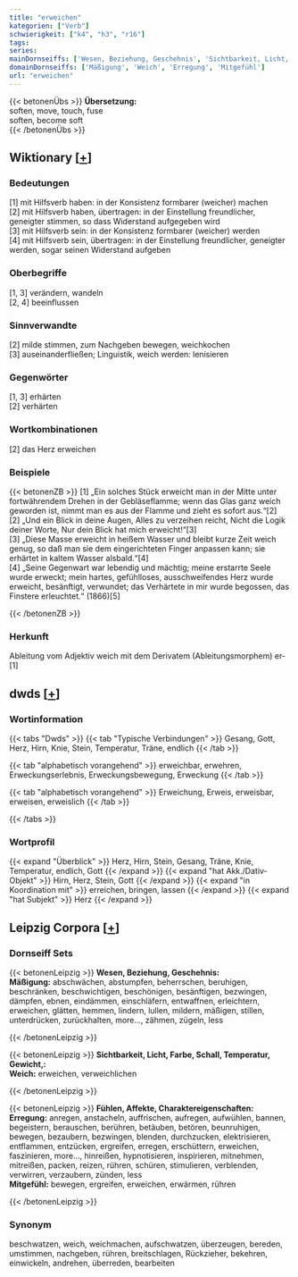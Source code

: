 ```yaml
---
title: "erweichen"
kategorien: ["Verb"]
schwierigkeit: ["k4", "h3", "r16"]
tags:
series:
mainDornseiffs: ['Wesen, Beziehung, Geschehnis', 'Sichtbarkeit, Licht, Farbe, Schall, Temperatur, Gewicht,', 'Fühlen, Affekte, Charaktereigenschaften']
domainDornseiffs: ['Mäßigung', 'Weich', 'Erregung', 'Mitgefühl']
url: "erweichen"
---
```


{{< betonenÜbs >}}
**Übersetzung:**  
soften, move, touch, fuse  
soften, become soft  
{{< /betonenÜbs >}}

## Wiktionary [[+](https://de.wiktionary.org/wiki/erweichen)]

### Bedeutungen
[1] mit Hilfsverb haben: in der Konsistenz formbarer (weicher) machen  
[2] mit Hilfsverb haben, übertragen: in der Einstellung freundlicher, geneigter stimmen, so dass Widerstand aufgegeben wird  
[3] mit Hilfsverb sein: in der Konsistenz formbarer (weicher) werden  
[4] mit Hilfsverb sein, übertragen: in der Einstellung freundlicher, geneigter werden, sogar seinen Widerstand aufgeben  

### Oberbegriffe
[1, 3] verändern, wandeln  
[2, 4] beeinflussen  

### Sinnverwandte
[2] milde stimmen, zum Nachgeben bewegen, weichkochen  
[3] auseinanderfließen; Linguistik, weich werden: lenisieren  

### Gegenwörter
[1, 3] erhärten  
[2] verhärten  

### Wortkombinationen
[2] das Herz erweichen  

### Beispiele
{{< betonenZB >}}
[1] „Ein solches Stück erweicht man in der Mitte unter fortwährendem Drehen in der Gebläseflamme; wenn das Glas ganz weich geworden ist, nimmt man es aus der Flamme und zieht es sofort aus.“[2]  
[2] „Und ein Blick in deine Augen, Alles zu verzeihen reicht, Nicht die Logik deiner Worte, Nur dein Blick hat mich erweicht!“[3]  
[3] „Diese Masse erweicht in heißem Wasser und bleibt kurze Zeit weich genug, so daß man sie dem eingerichteten Finger anpassen kann; sie erhärtet in kaltem Wasser alsbald.“[4]  
[4] „Seine Gegenwart war lebendig und mächtig; meine erstarrte Seele wurde erweckt; mein hartes, gefühlloses, ausschweifendes Herz wurde erweicht, besänftigt, verwundet; das Verhärtete in mir wurde begossen, das Finstere erleuchtet.“ (1866)[5]  

{{< /betonenZB >}}
### Herkunft
Ableitung vom Adjektiv weich mit dem Derivatem (Ableitungsmorphem) er-[1]  



## dwds [[+](https://www.dwds.de/wb/erweichen)]

### Wortinformation
{{< tabs "Dwds" >}}
{{< tab "Typische Verbindungen" >}}
Gesang, Gott, Herz, Hirn, Knie, Stein, Temperatur, Träne, endlich
{{< /tab >}}

{{< tab "alphabetisch vorangehend" >}}
erweichbar, erwehren, Erweckungserlebnis, Erweckungsbewegung, Erweckung
{{< /tab >}}

{{< tab "alphabetisch vorangehend" >}}
Erweichung, Erweis, erweisbar, erweisen, erweislich
{{< /tab >}}

{{< /tabs >}}

### Wortprofil
{{< expand "Überblick" >}} Herz, Hirn, Stein, Gesang, Träne, Knie, Temperatur, endlich, Gott {{< /expand >}}
{{< expand "hat Akk./Dativ-Objekt" >}} Hirn, Herz, Stein, Gott {{< /expand >}}
{{< expand "in Koordination mit" >}} erreichen, bringen, lassen {{< /expand >}}
{{< expand "hat Subjekt" >}} Herz {{< /expand >}}

## Leipzig Corpora [[+](https://corpora.uni-leipzig.de/en/res?word=erweichen&corpusId=deu_newscrawl-public_2018)]

### Dornseiff Sets
{{< betonenLeipzig >}}
**Wesen, Beziehung, Geschehnis:**  
**Mäßigung:** abschwächen, abstumpfen, beherrschen, beruhigen, beschränken, beschwichtigen, beschönigen, besänftigen, bezwingen, dämpfen, ebnen, eindämmen, einschläfern, entwaffnen, erleichtern, erweichen, glätten, hemmen, lindern, lullen, mildern, mäßigen, stillen, unterdrücken, zurückhalten, more..., zähmen, zügeln, less  

{{< /betonenLeipzig >}}


{{< betonenLeipzig >}}
**Sichtbarkeit, Licht, Farbe, Schall, Temperatur, Gewicht,:**  
**Weich:** erweichen, verweichlichen  

{{< /betonenLeipzig >}}


{{< betonenLeipzig >}}
**Fühlen, Affekte, Charaktereigenschaften:**  
**Erregung:** anregen, anstacheln, auffrischen, aufregen, aufwühlen, bannen, begeistern, berauschen, berühren, betäuben, betören, beunruhigen, bewegen, bezaubern, bezwingen, blenden, durchzucken, elektrisieren, entflammen, entzücken, ergreifen, erregen, erschüttern, erweichen, faszinieren, more..., hinreißen, hypnotisieren, inspirieren, mitnehmen, mitreißen, packen, reizen, rühren, schüren, stimulieren, verblenden, verwirren, verzaubern, zünden, less  
**Mitgefühl:** bewegen, ergreifen, erweichen, erwärmen, rühren  

{{< /betonenLeipzig >}}

### Synonym
beschwatzen, weich, weichmachen, aufschwatzen, überzeugen, bereden, umstimmen, nachgeben, rühren, breitschlagen, Rückzieher, bekehren, einwickeln, andrehen, überreden, bearbeiten

